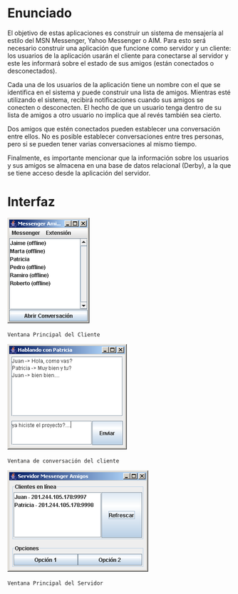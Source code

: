 # Enunciado

El objetivo de estas aplicaciones es construir un sistema de mensajería al estilo del MSN Messenger, 
Yahoo Messenger o AIM. Para esto será necesario construir una aplicación que funcione como servidor y 
un cliente: los usuarios de la aplicación usarán el cliente para conectarse al servidor y este les informará 
sobre el estado de sus amigos (están conectados o desconectados).

Cada una de los usuarios de la aplicación tiene un nombre con el que se identifica en el sistema y puede 
construir una lista de amigos. Mientras esté utilizando el sistema, recibirá notificaciones cuando sus 
amigos se conecten o desconecten. El hecho de que un usuario tenga dentro de su lista de amigos a otro 
usuario no implica que al revés también sea cierto.

Dos amigos que estén conectados pueden establecer una conversación entre ellos. No es posible 
establecer conversaciones entre tres personas, pero si se pueden tener varias conversaciones al mismo 
tiempo.

Finalmente, es importante mencionar que la información sobre los usuarios y sus amigos se almacena en 
una base de datos relacional (Derby), a la que se tiene acceso desde la aplicación del servidor. 

# Interfaz

![GUI](docs/specs/VentanaMain.png)

	Ventana Principal del Cliente

![Conversacion](docs/specs/Conversacion.png)

	Ventana de conversación del cliente

![Servidor](docs/specs/Servidor.png)

	Ventana Principal del Servidor
